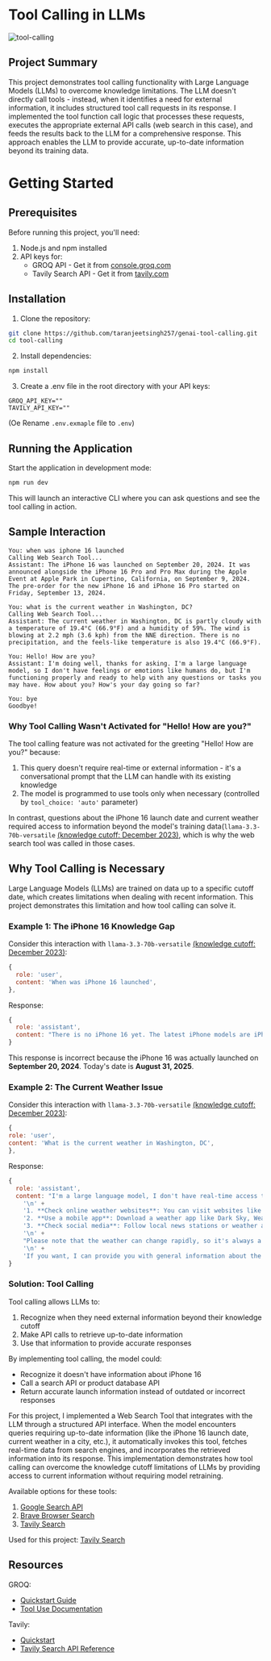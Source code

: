 # Tool Calling in LLMs
![tool-calling](https://github.com/user-attachments/assets/fbeb27d4-9f77-487b-aae7-614157fc5d30)

## Project Summary

This project demonstrates tool calling functionality with Large Language Models (LLMs) to overcome knowledge limitations. The LLM doesn't directly call tools - instead, when it identifies a need for external information, it includes structured tool call requests in its response. I implemented the tool function call logic that processes these requests, executes the appropriate external API calls (web search in this case), and feeds the results back to the LLM for a comprehensive response. This approach enables the LLM to provide accurate, up-to-date information beyond its training data.

# Getting Started

## Prerequisites

Before running this project, you'll need:

1. Node.js and npm installed
2. API keys for:
    - GROQ API - Get it from [console.groq.com](https://console.groq.com/)
    - Tavily Search API - Get it from [tavily.com](https://www.tavily.com/)

## Installation

1. Clone the repository:

```bash
git clone https://github.com/taranjeetsingh257/genai-tool-calling.git
cd tool-calling
```

2. Install dependencies:

```bash
npm install
```

3. Create a .env file in the root directory with your API keys:

```
GROQ_API_KEY=""
TAVILY_API_KEY=""
```

(Oe Rename `.env.exmaple` file to `.env`)

## Running the Application

Start the application in development mode:

```bash
npm run dev
```

This will launch an interactive CLI where you can ask questions and see the tool calling in action.

## Sample Interaction

```
You: when was iphone 16 launched
Calling Web Search Tool...
Assistant: The iPhone 16 was launched on September 20, 2024. It was announced alongside the iPhone 16 Pro and Pro Max during the Apple Event at Apple Park in Cupertino, California, on September 9, 2024. The pre-order for the new iPhone 16 and iPhone 16 Pro started on Friday, September 13, 2024.

You: what is the current weather in Washington, DC?
Calling Web Search Tool...
Assistant: The current weather in Washington, DC is partly cloudy with a temperature of 19.4°C (66.9°F) and a humidity of 59%. The wind is blowing at 2.2 mph (3.6 kph) from the NNE direction. There is no precipitation, and the feels-like temperature is also 19.4°C (66.9°F).

You: Hello! How are you?
Assistant: I'm doing well, thanks for asking. I'm a large language model, so I don't have feelings or emotions like humans do, but I'm functioning properly and ready to help with any questions or tasks you may have. How about you? How's your day going so far?

You: bye
Goodbye!
```

### Why Tool Calling Wasn't Activated for "Hello! How are you?"

The tool calling feature was not activated for the greeting "Hello! How are you?" because:

1. This query doesn't require real-time or external information - it's a conversational prompt that the LLM can handle with its existing knowledge
2. The model is programmed to use tools only when necessary (controlled by `tool_choice: 'auto'` parameter)

In contrast, questions about the iPhone 16 launch date and current weather required access to information beyond the model's training data(`llama-3.3-70b-versatile` [(knowledge cutoff: December 2023)](https://github.com/meta-llama/llama-models/blob/main/models/llama3_3/MODEL_CARD.md), which is why the web search tool was called in those cases.

## Why Tool Calling is Necessary

Large Language Models (LLMs) are trained on data up to a specific cutoff date, which creates limitations when dealing with recent information. This project demonstrates this limitation and how tool calling can solve it.

### Example 1: The iPhone 16 Knowledge Gap

Consider this interaction with `llama-3.3-70b-versatile` [(knowledge cutoff: December 2023)](https://github.com/meta-llama/llama-models/blob/main/models/llama3_3/MODEL_CARD.md):

```javascript
{
  role: 'user',
  content: 'When was iPhone 16 launched',
},
```

Response:

```javascript
{
  role: 'assistant',
  content: "There is no iPhone 16 yet. The latest iPhone models are iPhone 14 series, which were launched on September 7, 2022. Apple typically releases new iPhone models every year, but they have not announced or launched an iPhone 16 model. If you're looking for information on upcoming iPhone models, I'd be happy to provide you with the latest rumors and speculations!"
}
```

This response is incorrect because the iPhone 16 was actually launched on **September 20, 2024**. Today's date is **August 31, 2025**.

### Example 2: The Current Weather Issue

Consider this interaction with `llama-3.3-70b-versatile` [(knowledge cutoff: December 2023)](https://github.com/meta-llama/llama-models/blob/main/models/llama3_3/MODEL_CARD.md):

```javascript
{
role: 'user',
content: 'What is the current weather in Washington, DC',
},
```

Response:

```javascript
{
  role: 'assistant',
  content: "I'm a large language model, I don't have real-time access to current weather conditions. But I can suggest some ways for you to find out the current weather in Washington, DC:\n" +
    '\n' +
    '1. **Check online weather websites**: You can visit websites like AccuWeather, Weather.com, or the National Weather Service (NWS) to get the current weather conditions in Washington, DC.\n' +
    '2. **Use a mobile app**: Download a weather app like Dark Sky, Weather Underground, or The Weather Channel to get real-time weather updates on your smartphone.\n' +
    '3. **Check social media**: Follow local news stations or weather accounts on social media platforms like Twitter or Facebook to get updates on the current weather in Washington, DC.\n' +
    '\n' +
    "Please note that the weather can change rapidly, so it's always a good idea to check multiple sources for the most up-to-date information.\n" +
    '\n' +
    'If you want, I can provide you with general information about the climate in Washington, DC, or help you with anything else. Just let me know!'
}
```

### Solution: Tool Calling

Tool calling allows LLMs to:

1. Recognize when they need external information beyond their knowledge cutoff
2. Make API calls to retrieve up-to-date information
3. Use that information to provide accurate responses

By implementing tool calling, the model could:

-   Recognize it doesn't have information about iPhone 16
-   Call a search API or product database API
-   Return accurate launch information instead of outdated or incorrect responses

For this project, I implemented a Web Search Tool that integrates with the LLM through a structured API interface. When the model encounters queries requiring up-to-date information (like the iPhone 16 launch date, current weather in a city, etc.), it automatically invokes this tool, fetches real-time data from search engines, and incorporates the retrieved information into its response. This implementation demonstrates how tool calling can overcome the knowledge cutoff limitations of LLMs by providing access to current information without requiring model retraining.

Available options for these tools:

1.  [Google Search API](https://serper.dev/)
2.  [Brave Browser Search](https://brave.com/search/api/)
3.  [Tavily Search](https://www.tavily.com/)

Used for this project: [Tavily Search](https://www.tavily.com/)

## Resources

GROQ:

-   [Quickstart Guide](https://console.groq.com/docs/quickstart)
-   [Tool Use Documentation](https://console.groq.com/docs/tool-use)

Tavily:

-   [Quickstart](https://docs.tavily.com/documentation/quickstart)
-   [Tavily Search API Reference](https://docs.tavily.com/documentation/api-reference/endpoint/search)
